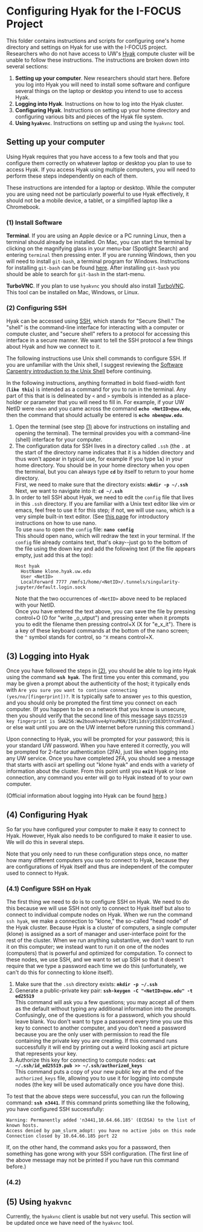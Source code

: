 # Configuring Hyak for the I-FOCUS Project

This folder contains instructions and scripts for configuring one's home
directory and settings on Hyak for use with the I-FOCUS project. Researchers who
do not have access to UW's [Hyak](https://hyak.uw.edu/) compute cluster will be
unable to follow these instructions. The instructions are broken down into
several sections:

1. **Setting up your computer**. New researchers should start here. Before you
   log into Hyak you will need to install some software and configure several
   things on the laptop or desktop you intend to use to access Hyak.
2. **Logging into Hyak**. Instructions on how to log into the Hyak cluster.
3. **Configuring Hyak**. Instructions on setting up your home directory and
   configuring various bits and pieces of the Hyak file system.
4. **Using `hyakvnc`**. Instructions on setting up and using the `hyakvnc` tool.


## Setting up your computer

Using Hyak requires that you have access to a few tools and that you configure
them correctly on whatever laptop or desktop you plan to use to access Hyak. If
you access Hyak using multiple computers, you will need to perform these steps
independently on each of them.

These instructions are intended for a laptop or desktop. While the computer you
are using need not be particularly powerful to use Hyak effectively, it should
not be a mobile device, a tablet, or a simplified laptop like a Chromebook.

### (1) Install Software

**Terminal**. If you are using an Apple device or a PC running Linux, then a
terminal should already be installed. On Mac, you can start the terminal by
clicking on the magnifying glass in your menu-bar (Spotlight Search) and
entering `terminal` then pressing enter. If you are running Windows, then you
will need to install `git-bash`, a terminal program for Windows. Instructions
for installing `git-bash` can be found
[here](https://carpentries.github.io/workshop-template/install_instructions/#shell).
After installing `git-bash` you should be able to search for `git-bash` in the
start-menu.

**TurboVNC**. If you plan to use `hyakvnc` you should also install
[TurboVNC](https://www.turbovnc.org/). This tool can be installed on Mac,
Windows, or Linux.

### (2) Configuring SSH

Hyak can be accessed using [SSH](https://en.wikipedia.org/wiki/Secure_Shell),
which stands for "Secure Shell." The "shell" is the command-line interface for
interacting with a computer or compute cluster, and "secure shell" refers to a
protocol for accessing this interface in a secure manner. We want to tell the
SSH protocol a few things about Hyak and how we connect to it.

The following instructions use Unix shell commands to configure SSH. If you are
unfamiliar with the Unix shell, I suggest reviewing the [Software Carpentry
introduction to the Unix Shell](https://swcarpentry.github.io/shell-novice/)
before continuing.

In the following instructions, anything formatted in bold fixed-width font
(**`like this`**) is intended as a command for you to run in the terminal. Any
part of this that is is delineated by `<` and `>` symbols is intended as a
place-holder or parameter that you will need to fill in. For example, if your UW
NetID were `nben` and you came across the command **`echo <NetID>@uw.edu`**,
then the command that should actually be entered is **`echo nben@uw.edu`**.

1. Open the terminal (see step [(1)](#1-install-software) above for instructions
   on installing and opening the terminal). The terminal provides you with a
   command-line (shell) interface for your computer.
2. The configuration data for SSH lives in a directory called `.ssh` (the `.` at
   the start of the directory name indicates that it is a hidden directory and
   thus won't appear in typical use, for example if you type **`ls`**) in your
   home directory. You should be in your home directory when you open the
   terminal, but you can always type **`cd`** by itself to return to your home
   directory.  
   First, we need to make sure that the directory exists: **`mkdir -p ~/.ssh`**  
   Next, we want to navigate into it: **`cd ~/.ssh`**
3. In order to tell SSH about Hyak, we need to edit the `config` file that lives
   in this `.ssh` directory. If you are familiar with a Unix text editor like
   vim or emacs, feel free to use it for this step; if not, we will use `nano`,
   which is a very simple built-in text editor. (See [this
   page](https://tech.wayne.edu/kb/high-performance-computing/hpc-tutorials/500111)
   for introductory instructions on how to use nano.  
   To use `nano` to open the `config` file: **`nano config`**  
   This should open nano, which will redraw the text in your terminal. If the
   `config` file already contains text, that's okay--just go to the bottom of
   the file using the down key and add the following text (if the file appears
   empty, just add this at the top):  
   ```
   Host hyak
     HostName klone.hyak.uw.edu
     User <NetID>
     LocalForward 7777 /mmfs1/home/<NetID>/.tunnels/singularity-jupyter/default.login.sock
   ```  
   Note that the two occurrences of `<NetID>` above need to be replaced with
   your NetID.  
   Once you have entered the text above, you can save the file by pressing
   control+O (O for "write _o_utput") and pressing enter when it prompts you
   to edit the filename then pressing control+X (X for "e_x_it"). There is a
   key of these keyboard commands at the bottom of the nano screen; the `^`
   symbol stands for control, so `^X` means control+X.


## (3) Logging into Hyak

Once you have followed the steps in [(2)](#2-configuring-ssh), you should be
able to log into Hyak using the command **`ssh hyak`**. The first time you enter
this command, you may be given a prompt about the authenticity of the host; it
typically ends with `Are you sure you want to continue connecting
(yes/no/[fingerprint])?`.  It is typically safe to answer `yes` to this
question, and you should only be prompted the first time you connect on each
computer. (If you happen to be on a network that you know is unsecure, then you
should verify that the second line of this message says `ED25519 key fingerprint
is SHA256:Ww2boukhve4pYouM6N/I5Ri1dsVjd383DthYcmFAmsE.` or else wait until you
are on the UW internet before running this command.)

Upon connecting to Hyak, you will be prompted for your password; this is your
standard UW password. When you have entered it correctly, you will be prompted
for 2-factor authentication (2FA), just like when logging into any UW
service. Once you have completed 2FA, you should see a message that starts with
ascii art spelling out "klone hyak" and ends with a variety of information about
the cluster. From this point until you **`exit`** Hyak or lose connection, any
command you enter will go to Hyak instead of to your own computer.

(Official information about logging into Hyak can be found
[here](https://hyak.uw.edu/docs/hyak101/basics/login/).)


## (4) Configuring Hyak

So far you have configured your computer to make it easy to connect to
Hyak. However, Hyak also needs to be configured to make it easier to use. We
will do this in several steps.

Note that you only need to run these configuration steps once, no matter how
many different computers you use to connect to Hyak, because they are
configurations of Hyak itself and thus are independent of the computer used to
connect to Hyak.

### (4.1) Configure SSH on Hyak

The first thing we need to do is to configure SSH on Hyak. We need to do this
because we will use SSH not only to connect to Hyak itself but also to connect
to individual compute nodes on Hyak. When we run the command `ssh hyak`, we make
a connection to "klone," the so-called "head node" of the Hyak cluster. Because
Hyak is a cluster of computers, a single computer (klone) is assigned as a sort
of manager and user-interface point for the rest of the cluster. When we run
anything substantive, we don't want to run it on this computer; we instead want
to run it on one of the nodes (computers) that is powerful and optimized for
computation. To connect to these nodes, we use SSH, and we want to set up SSH so
that it doesn't require that we type a password each time we do this
(unfortunately, we can't do this for connecting to klone itself).

1. Make sure that the `.ssh` directory exists: **`mkdir -p ~/.ssh`**
2. Generate a public-private key pair: **`ssh-keygen -C "<NetID>@uw.edu" -t ed25519`**  
   This command will ask you a few questions; you may accept all of them as the
   default without typing any additional information into the
   prompts. Confusingly, one of the questions is for a password, which you
   should leave blank. You don't want to type a password every time you use this
   key to connect to another computer, and you don't need a password because you
   are the only user with permission to read the file containing the private key
   you are creating. If this command runs successfully it will end by printing
   out a weird looking ascii art picture that represents your key.
3. Authorize this key for connecting to compute nodes:
   **`cat ~/.ssh/id_ed25519.pub >> ~/.ssh/authorized_keys`**  
   This command puts a copy of your new public key at the end of the
   `authorized_keys` file, allowing you to use it for logging into compute nodes
   (the key will be used automatically once you have done this).
   
To test that the above steps were successful, you can run the following command:
**`ssh n3441`**. If this command prints something like the following, you have
configured SSH successfully:  
```
Warning: Permanently added 'n3441,10.64.66.185' (ECDSA) to the list of known hosts.
Access denied by pam_slurm_adopt: you have no active jobs on this node
Connection closed by 10.64.66.185 port 22
```  
If, on the other hand, the command asks you for a password, then something has
gone wrong with your SSH configuration. (The first line of the above message may
not be printed if you have run this command before.)

### (4.2) 


## (5) Using `hyakvnc`

Currently, the `hyakvnc` client is usable but not very useful. This section will
be updated once we have need of the `hyakvnc` tool.

